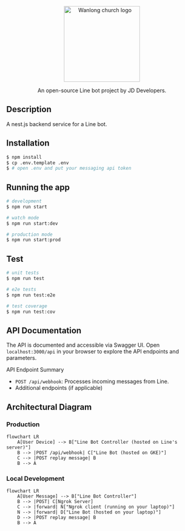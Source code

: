<p align="center">
  <a href="https://www.wlchurch.org.tw/" target="blank">
    <img 
      src="https://www.wlchurch.org.tw/mw/cufiles/images/web/logo.webp" 
      width="200" 
      alt="Wanlong church logo" 
    />
  </a>
</p>

<p align="center">
  An open-source Line bot project by JD Developers.
</p>

  <!--[![Backers on Open Collective](https://opencollective.com/nest/backers/badge.svg)](https://opencollective.com/nest#backer)
  [![Sponsors on Open Collective](https://opencollective.com/nest/sponsors/badge.svg)](https://opencollective.com/nest#sponsor)-->

## Description
A nest.js backend service for a Line bot.

## Installation

```bash
$ npm install
$ cp .env.template .env
$ # open .env and put your messaging api token
```

## Running the app

```bash
# development
$ npm run start

# watch mode
$ npm run start:dev

# production mode
$ npm run start:prod
```

## Test

```bash
# unit tests
$ npm run test

# e2e tests
$ npm run test:e2e

# test coverage
$ npm run test:cov
```

## API Documentation

The API is documented and accessible via Swagger UI. Open `localhost:3000/api` in your browser to explore the API endpoints and parameters.

API Endpoint Summary
- `POST /api/webhook`: Processes incoming messages from Line.
- Additional endpoints (if applicable)

## Architectural Diagram

### Production

```mermaid
flowchart LR
    A[User Device] --> B["Line Bot Controller (hosted on Line's server)"]
    B --> |POST /api/webhook| C["Line Bot (hosted on GKE)"]
    C --> |POST replay message| B
    B --> A
```

### Local Development

```mermaid
flowchart LR
    A[User Message] --> B["Line Bot Controller"]
    B --> |POST| C[Ngrok Server]
    C --> |forward| N["Ngrok client (running on your laptop)"]
    N --> |forward| D["Line Bot (hosted on your laptop)"]
    D --> |POST replay message| B
    B --> A
```
